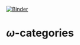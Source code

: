 [![Binder](https://mybinder.org/badge_logo.svg)](https://mybinder.org/v2/gh/ammedmar/wcat/master?filepath=%2Fnotebooks)
# $\omega$-categories
